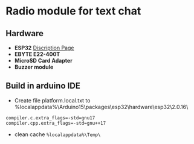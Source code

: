 # Radio module for text chat

## Hardware

- **ESP32**
[Discription Page](https://docs.espressif.com/projects/esp-idf/en/stable/esp32/hw-reference/esp32/get-started-devkitc.html)
- **EBYTE E22-400T**
- **MicroSD Card Adapter**
- **Buzzer module**

## Build in arduino IDE

- Create file platform.local.txt
to %localappdata%\Arduino15\packages\esp32\hardware\esp32\2.0.16\
```
compiler.c.extra_flags=-std=gnu17
compiler.cpp.extra_flags=-std=gnu++17
```
- clean cache
```%localappdata%\Temp\```
